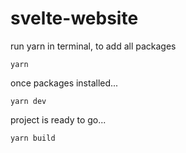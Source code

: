 # svelte-website

run yarn in terminal, to add all packages

```code
yarn 
```

once packages installed...

```dev
yarn dev
```
project is ready to go...

```build
yarn build
```
